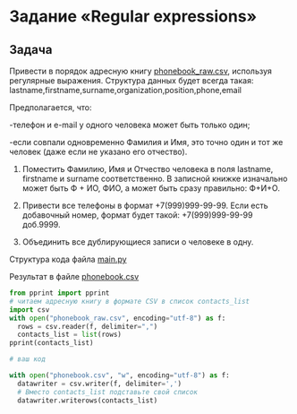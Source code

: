 # Задание «Regular expressions»
## Задача

Привести в порядок адресную книгу [phonebook_raw.csv](/Professional_Python/Regexp/phonebook_raw.csv), используя регулярные выражения.
Структура данных будет всегда такая:
lastname,firstname,surname,organization,position,phone,email

Предполагается, что:

-телефон и e-mail у одного человека может быть только один;

-если совпали одновременно Фамилия и Имя, это точно один и тот же человек (даже если не указано его отчество).

1) Поместить Фамилию, Имя и Отчество человека в поля lastname, firstname и surname соответственно. В записной книжке изначально может быть Ф + ИО, ФИО, а может быть сразу правильно: Ф+И+О.

2) Привести все телефоны в формат +7(999)999-99-99. Если есть добавочный номер, формат будет такой: +7(999)999-99-99 доб.9999.

3) Объединить все дублирующиеся записи о человеке в одну.

Структура кода файла [main.py](/Professional_Python/Regexp/main.py)

Результат в файле [phonebook.csv](/Professional_Python/Regexp/phonebook.csv)

```python
from pprint import pprint
# читаем адресную книгу в формате CSV в список contacts_list
import csv
with open("phonebook_raw.csv", encoding="utf-8") as f:
  rows = csv.reader(f, delimiter=",")
  contacts_list = list(rows)
pprint(contacts_list)

# ваш код

with open("phonebook.csv", "w", encoding="utf-8") as f:
  datawriter = csv.writer(f, delimiter=',')
  # Вместо contacts_list подставьте свой список
  datawriter.writerows(contacts_list)
```
